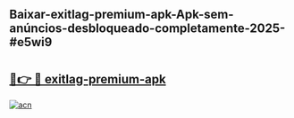 ## Baixar-exitlag-premium-apk-Apk-sem-anúncios-desbloqueado-completamente-2025-#e5wi9

# <h2><a href="https://ainizakaria.my?title=exitlag-premium-apk&ref=20M">🔗👉 🔴 exitlag-premium-apk</a></h2>

[![acn](https://github.com/user-attachments/assets/0f9c940e-d8b0-45ae-aac7-cd30a18b3e1c)](https://ainizakaria.my?title=exitlag-premium-apk&ref=20M)

